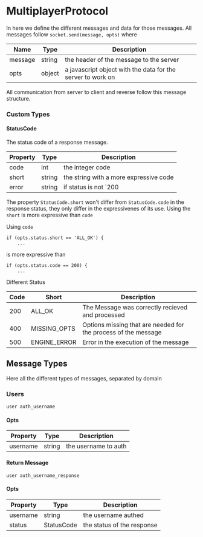 MultiplayerProtocol
===================

In here we define the different messages and data for those messages. All messages 
follow `socket.send(message, opts)` where 


| Name | Type | Description |
| ---- | ---- | ----------- |
| message | string | the header of the message to the server |
| opts | object | a javascript object with the data for the server to work on |


All communication from server to client and reverse follow this message structure. 

### Custom Types 

#### StatusCode

The status code of a response message. 

| Property | Type | Description | 
| -------- | ---- | ----------- |
| code | int | the integer code |
| short | string | the string with a more expressive code | 
| error | string | if status is not `200|ALL_OK`, this property will have a error messsage. Otherwise empty | 

The property `StatusCode.short` won't differ from `StatusCode.code` in the response status, they only differ in
the expressivenes of its use. Using the `short` is more expressive than `code`
    
Using `code`

    if (opts.status.short == 'ALL_OK') {
        ...

is more expressive than 
    
    if (opts.status.code == 200) {
        ...

Different Status 

| Code | Short | Description |
| ---- | ----- | ----------- |
| 200 | ALL_OK | The Message was correctly recieved and processed |
| 400 | MISSING_OPTS | Options missing that are needed for the process of the message |
| 500 | ENGINE_ERROR | Error in the execution of the message |

## Message Types 

Here all the different types of messages, separated by domain 


### Users 

`user auth_username` 

#### Opts

| Property | Type | Description |
| -------- | ---- | ----------- |
| username | string | the username to auth |

#### Return Message 

`user auth_username_response`

#### Opts 

| Property | Type | Description |
| -------- | ---- | ----------- |
| username | string | the username authed | 
| status | StatusCode | the status of the response | 